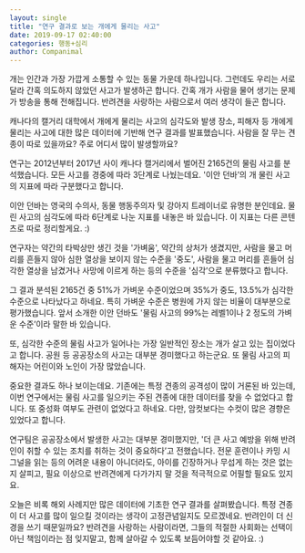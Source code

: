```yaml
---
layout: single
title: "연구 결과로 보는 개에게 물리는 사고"
date: 2019-09-17 02:40:00
categories: 행동+심리
author: Companimal
---
```


개는 인간과 가장 가깝게 소통할 수 있는 동물 가운데 하나입니다. 그런데도 우리는 서로 달라 간혹 의도하지 않았던 사고가 발생하곤 합니다. 간혹 개가 사람을 물어 생기는 문제가 방송을 통해 전해집니다. 반려견을 사랑하는 사람으로서 여러 생각이 들곤 합니다.

캐나다의 캘거리 대학에서 개에게 물리는 사고의 심각도와 발생 장소, 피해자 등 개에게 물리는 사고에 대한 많은 데이터에 기반해 연구 결과를 발표했습니다. 사람을 잘 무는 견종이 따로 있을까요? 주로 어디서 많이 발생할까요?

연구는 2012년부터 2017년 사이 캐나다 캘거리에서 벌어진 2165건의 물림 사고를 분석했습니다. 모든 사고를 경중에 따라 3단계로 나눴는데요. '이안 던바’의 개 물린 사고의 지표에 따라 구분했다고 합니다.

이안 던바는 영국의 수의사, 동물 행동주의자 및 강아지 트레이너로 유명한 분인데요. 물린 사고의 심각도에 따라 6단계로 나눈 지표를 내놓은 바 있습니다. 이 지표는 다른 콘텐츠로 따로 정리할게요. :)

연구자는 약간의 타박상만 생긴 것을 '가벼움', 약간의 상처가 생겼지만, 사람을 물고 머리를 흔들지 않아 심한 열상을 보이지 않는 수준을 '중도', 사람을 물고 머리를 흔들어 심각한 열상을 남겼거나 사망에 이르게 하는 등의 수준을 '심각’으로 분류했다고 합니다.

그 결과 분석된 2165건 중 51%가 가벼운 수준이었으며 35%가 중도, 13.5%가 심각한 수준으로 나타났다고 하네요. 특히 가벼운 수준은 병원에 가지 않는 비율이 대부분으로 평가했습니다. 앞서 소개한 이안 던바도 '물림 사고의 99%는 레벨1이나 2 정도의 가벼운 수준’이라 말한 바 있습니다.

또, 심각한 수준의 물림 사고가 일어나는 가장 일반적인 장소는 개가 살고 있는 집이었다고 합니다. 공원 등 공공장소의 사고는 대부분 경미했다고 하는군요. 또 물림 사고의 피해자는 어린이와 노인이 가장 많았습니다.

중요한 결과도 하나 보이는데요. 기존에는 특정 견종의 공격성이 많이 거론된 바 있는데, 이번 연구에서는 물림 사고를 일으키는 주된 견종에 대한 데이터를 찾을 수 없었다고 합니다. 또 중성화 여부도 관련이 없었다고 하네요. 다만, 암컷보다는 수컷이 많은 경향은 있었다고 합니다.

연구팀은 공공장소에서 발생한 사고는 대부분 경미했지만, '더 큰 사고 예방을 위해 반려인이 취할 수 있는 조치를 취하는 것이 중요하다’고 전했습니다. 전문 훈련이나 카밍 시그널을 읽는 등의 어려운 내용이 아니더라도, 아이를 긴장하거나 무섭게 하는 것은 없는지 살피고, 필요 이상으로 반려견에게 다가가지 말 것을 적극적으로 어필할 필요도 있지요.

오늘은 비록 해외 사례지만 많은 데이터에 기초한 연구 결과를 살펴봤습니다. 특정 견종이 더 사고를 많이 일으킬 것이라는 생각이 고정관념일지도 모르겠네요. 반려인이 더 신경을 쓰기 때문일까요? 반려견을 사랑하는 사람이라면, 그들의 적절한 사회화는 선택이 아닌 책임이라는 점 잊지말고, 함께 살아갈 수 있도록 보듬어야할 것 같아요. :)
